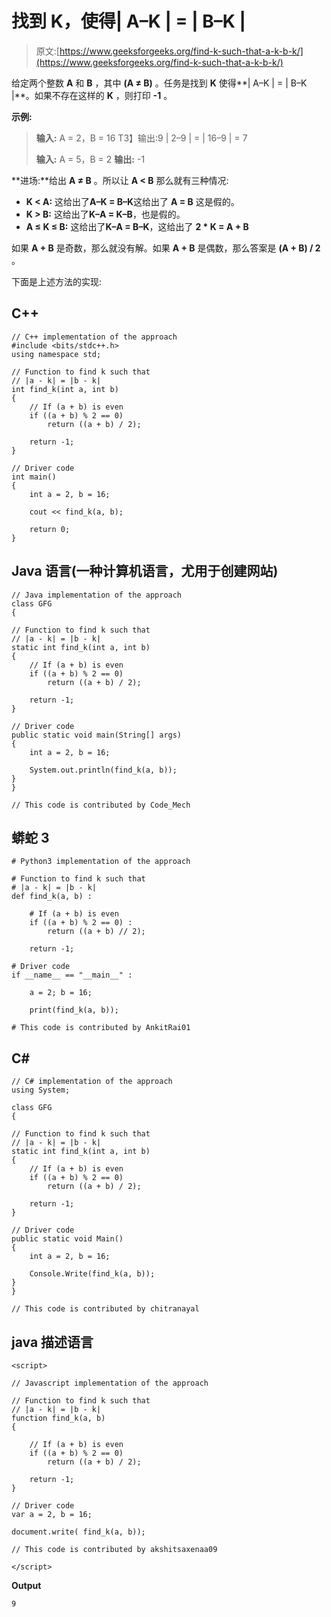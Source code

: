 # 找到 K，使得| A–K | = | B–K |

> 原文:[https://www.geeksforgeeks.org/find-k-such-that-a-k-b-k/](https://www.geeksforgeeks.org/find-k-such-that-a-k-b-k/)

给定两个整数 **A** 和 **B** ，其中 **(A ≠ B)** 。任务是找到 **K** 使得**| A–K | = | B–K |**。如果不存在这样的 **K** ，则打印 **-1** 。

**示例:**

> **输入:** A = 2，B = 16
> T3】输出:9
> | 2–9 | = | 16–9 | = 7
> 
> **输入:** A = 5，B = 2
> **输出:** -1

**进场:**给出 **A ≠ B** 。所以让 **A < B** 那么就有三种情况:

*   **K < A:** 这给出了**A–K = B–K**这给出了 **A = B** 这是假的。
*   **K > B:** 这给出了**K–A = K–B**，也是假的。
*   **A ≤ K ≤ B:** 这给出了**K–A = B–K**，这给出了 **2 * K = A + B**

如果 **A + B** 是奇数，那么就没有解。如果 **A + B** 是偶数，那么答案是 **(A + B) / 2** 。

下面是上述方法的实现:

## C++

```
// C++ implementation of the approach
#include <bits/stdc++.h>
using namespace std;

// Function to find k such that
// |a - k| = |b - k|
int find_k(int a, int b)
{
    // If (a + b) is even
    if ((a + b) % 2 == 0)
        return ((a + b) / 2);

    return -1;
}

// Driver code
int main()
{
    int a = 2, b = 16;

    cout << find_k(a, b);

    return 0;
}
```

## Java 语言(一种计算机语言，尤用于创建网站)

```
// Java implementation of the approach
class GFG
{

// Function to find k such that
// |a - k| = |b - k|
static int find_k(int a, int b)
{
    // If (a + b) is even
    if ((a + b) % 2 == 0)
        return ((a + b) / 2);

    return -1;
}

// Driver code
public static void main(String[] args)
{
    int a = 2, b = 16;

    System.out.println(find_k(a, b));
}
}

// This code is contributed by Code_Mech
```

## 蟒蛇 3

```
# Python3 implementation of the approach

# Function to find k such that
# |a - k| = |b - k|
def find_k(a, b) :

    # If (a + b) is even
    if ((a + b) % 2 == 0) :
        return ((a + b) // 2);

    return -1;

# Driver code
if __name__ == "__main__" :

    a = 2; b = 16;

    print(find_k(a, b));

# This code is contributed by AnkitRai01
```

## C#

```
// C# implementation of the approach
using System;

class GFG
{

// Function to find k such that
// |a - k| = |b - k|
static int find_k(int a, int b)
{
    // If (a + b) is even
    if ((a + b) % 2 == 0)
        return ((a + b) / 2);

    return -1;
}

// Driver code
public static void Main()
{
    int a = 2, b = 16;

    Console.Write(find_k(a, b));
}
}

// This code is contributed by chitranayal
```

## java 描述语言

```
<script>

// Javascript implementation of the approach

// Function to find k such that
// |a - k| = |b - k|
function find_k(a, b)
{

    // If (a + b) is even
    if ((a + b) % 2 == 0)
        return ((a + b) / 2);

    return -1;
}

// Driver code
var a = 2, b = 16;

document.write( find_k(a, b));

// This code is contributed by akshitsaxenaa09

</script>
```

**Output**

```
9
```